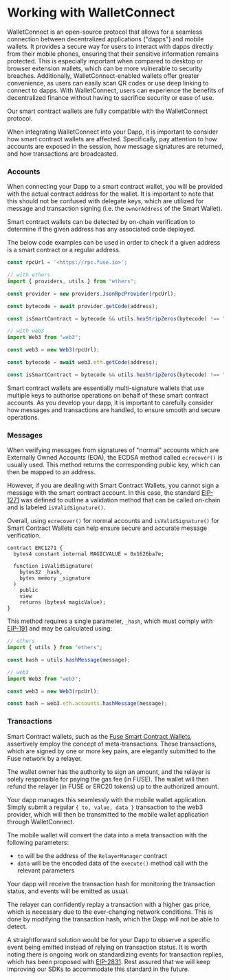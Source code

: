 # Working with WalletConnect

WalletConnect is an open-source protocol that allows for a seamless connection between decentralized applications ("dapps") and mobile wallets. It provides a secure way for users to interact with dapps directly from their mobile phones, ensuring that their sensitive information remains protected. This is especially important when compared to desktop or browser extension wallets, which can be more vulnerable to security breaches. Additionally, WalletConnect-enabled wallets offer greater convenience, as users can easily scan QR codes or use deep linking to connect to dapps. With WalletConnect, users can experience the benefits of decentralized finance without having to sacrifice security or ease of use.

Our smart contract wallets are fully compatible with the WalletConnect protocol.

When integrating WalletConnect into your Dapp, it is important to consider how smart contract wallets are affected. Specifically, pay attention to how accounts are exposed in the session, how message signatures are returned, and how transactions are broadcasted.

### Accounts

When connecting your Dapp to a smart contract wallet, you will be provided with the actual contract address for the wallet. It is important to note that this should not be confused with delegate keys, which are utilized for message and transaction signing (i.e. the `ownerAddress` of the Smart Wallet).

Smart contract wallets can be detected by on-chain verification to determine if the given address has any associated code deployed.

The below code examples can be used in order to check if a given address is a smart contract or a regular address.

```jsx
const rpcUrl = '<https://rpc.fuse.io>';

// with ethers
import { providers, utils } from "ethers";

const provider = new providers.JsonRpcProvider(rpcUrl);

const bytecode = await provider.getCode(address);

const isSmartContract = bytecode && utils.hexStripZeros(bytecode) !== "0x";

// with web3
import Web3 from "web3";

const web3 = new Web3(rpcUrl);

const bytecode = await web3.eth.getCode(address);

const isSmartContract = bytecode && utils.hexStripZeros(bytecode) !== "0x";
```

Smart contract wallets are essentially multi-signature wallets that use multiple keys to authorise operations on behalf of these smart contract accounts. As you develop your dapp, it is important to carefully consider how messages and transactions are handled, to ensure smooth and secure operations.

### Messages

When verifying messages from signatures of "normal" accounts which are Externally Owned Accounts (EOA), the ECDSA method called `ecrecover()` is usually used. This method returns the corresponding public key, which can then be mapped to an address.

However, if you are dealing with Smart Contract Wallets, you cannot sign a message with the smart contract account. In this case, the standard [EIP-1271](https://eips.ethereum.org/EIPS/eip-1271) was defined to outline a validation method that can be called on-chain and is labeled `isValidSignature()`.

Overall, using `ecrecover()` for normal accounts and `isValidSignature()` for Smart Contract Wallets can help ensure secure and accurate message verification.

```solidity
contract ERC1271 {
  bytes4 constant internal MAGICVALUE = 0x1626ba7e;

  function isValidSignature(
    bytes32 _hash,
    bytes memory _signature
  )
    public
    view
    returns (bytes4 magicValue);
}
```

This method requires a single parameter, `_hash`, which must comply with [EIP-191](https://eips.ethereum.org/EIPS/eip-191) and may be calculated using:

```jsx
// ethers
import { utils } from "ethers";

const hash = utils.hashMessage(message);

// web3
import Web3 from "web3";

const web3 = new Web3(rpcUrl);

const hash = web3.eth.accounts.hashMessage(message);
```

### Transactions

Smart Contract wallets, such as the [Fuse Smart Contract Wallets](https://github.com/fuseio/fuse-wallet-contracts), assertively employ the concept of meta-transactions. These transactions, which are signed by one or more key pairs, are elegantly submitted to the Fuse network by a relayer.

The wallet owner has the authority to sign an amount, and the relayer is solely responsible for paying the gas fee (in FUSE). The wallet will then refund the relayer (in FUSE or ERC20 tokens) up to the authorized amount.

Your dapp manages this seamlessly with the mobile wallet application. Simply submit a regular `{ to, value, data }` transaction to the web3 provider, which will then be transmitted to the mobile wallet application through WalletConnect.

The mobile wallet will convert the data into a meta transaction with the following parameters:

* `to` will be the address of the `RelayerManager` contract
* `data` will be the encoded data of the `execute()` method call with the relevant parameters

Your dapp will receive the transaction hash for monitoring the transaction status, and events will be emitted as usual.

The relayer can confidently replay a transaction with a higher gas price, which is necessary due to the ever-changing network conditions. This is done by modifying the transaction hash, which the Dapp will not be able to detect.

A straightforward solution would be for your Dapp to observe a specific event being emitted instead of relying on transaction status. It is worth noting there is ongoing work on standardizing events for transaction replies, which has been proposed with [EIP-2831](https://eips.ethereum.org/EIPS/eip-2831). Rest assured that we will keep improving our SDKs to accommodate this standard in the future.

